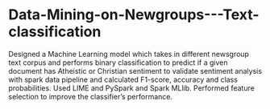 # Data-Mining-on-Newgroups---Text-classification
Designed a Machine Learning model which takes in different newsgroup text corpus and performs binary classification to predict if a given document has Atheistic or Christian sentiment to validate sentiment analysis with spark data pipeline and calculated F1-score, accuracy and class probabilities. Used LIME and PySpark and Spark MLlib. Performed feature selection to improve the classifier’s performance. 
